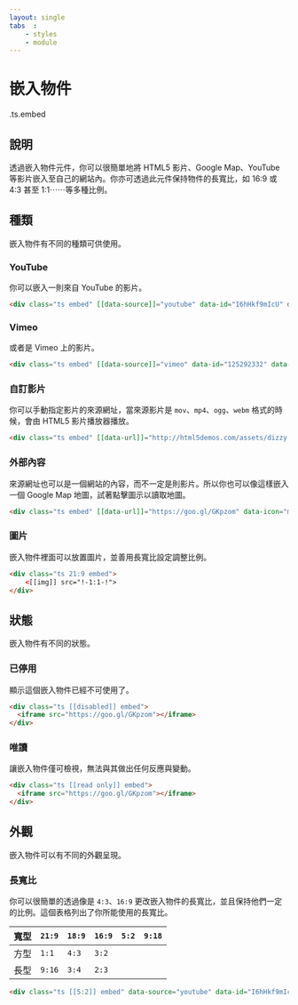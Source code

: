 ```yaml
---
layout: single
tabs  :
    - styles
    - module
---
```


# 嵌入物件

.ts.embed

## 說明

透過嵌入物件元件，你可以很簡單地將 HTML5 影片、Google Map、YouTube 等影片嵌入至自己的網站內。你亦可透過此元件保持物件的長寬比，如 16:9 或 4:3 甚至 1:1⋯⋯等多種比例。

## 種類

嵌入物件有不同的種類可供使用。

### YouTube

你可以嵌入一則來自 YouTube 的影片。

```html
<div class="ts embed" [[data-source]]="youtube" data-id="I6hHkf9mIcU" data-query="autoplay=true" data-placeholder="!-embed:karen-!"></div>
```

### Vimeo

或者是 Vimeo 上的影片。

```html
<div class="ts embed" [[data-source]]="vimeo" data-id="125292332" data-placeholder="!-embed:vimeo-!"></div>
```

### 自訂影片

你可以手動指定影片的來源網址，當來源影片是 `mov`、`mp4`、`ogg`、`webm` 格式的時候，會由 HTML5 影片播放器播放。

```html
<div class="ts embed" [[data-url]]="http://html5demos.com/assets/dizzy.mp4" data-placeholder="!-16:9-!" data-icon="right circle arrow" data-options="controls, autoplay"></div>
```

### 外部內容

來源網址也可以是一個網站的內容，而不一定是則影片。所以你也可以像這樣嵌入一個 Google Map 地圖，試著點擊圖示以讀取地圖。

```html
<div class="ts embed" [[data-url]]="https://goo.gl/GKpzom" data-icon="map"></div>
```

### 圖片

嵌入物件裡面可以放置圖片，並善用長寬比設定調整比例。

```html
<div class="ts 21:9 embed">
    <[[img]] src="!-1:1-!">
</div>
```

## 狀態

嵌入物件有不同的狀態。

### 已停用

顯示這個嵌入物件已經不可使用了。

```html
<div class="ts [[disabled]] embed">
  <iframe src="https://goo.gl/GKpzom"></iframe>
</div>
```

### 唯讀

讓嵌入物件僅可檢視，無法與其做出任何反應與變動。

```html
<div class="ts [[read only]] embed">
  <iframe src="https://goo.gl/GKpzom"></iframe>
</div>
```

## 外觀

嵌入物件可以有不同的外觀呈現。

### 長寬比

你可以很簡單的透過像是 `4:3`、`16:9` 更改嵌入物件的長寬比，並且保持他們一定的比例。這個表格列出了你所能使用的長寬比。

| 寬型  | `21:9` | `18:9` | `16:9` | `5:2` | `9:18` |
|------|--------|--------|--------|-------|--------|
| 方型  | `1:1`  | `4:3`  | `3:2`  |       |        |
| 長型  | `9:16` | `3:4`  | `2:3`  |       |        |


```html
<div class="ts [[5:2]] embed" data-source="youtube" data-id="I6hHkf9mIcU" data-placeholder="!-embed:karen-!"></div>
```